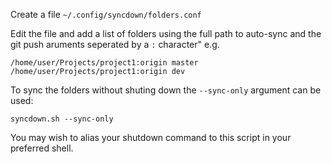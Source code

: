 
Create a file `~/.config/syncdown/folders.conf`

Edit the file and add a list of folders using the full path to auto-sync and the git push aruments seperated by a `:` character" e.g.
```
/home/user/Projects/project1:origin master
/home/user/Projects/project1:origin dev
```
To sync the folders without shuting down the `--sync-only` argument can be used:
```
syncdown.sh --sync-only
``` 

You may wish to alias your shutdown command to this script in your preferred shell.
